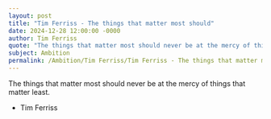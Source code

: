 ```yaml
---
layout: post
title: "Tim Ferriss - The things that matter most should"
date: 2024-12-28 12:00:00 -0000
author: Tim Ferriss
quote: "The things that matter most should never be at the mercy of things that matter least."
subject: Ambition
permalink: /Ambition/Tim Ferriss/Tim Ferriss - The things that matter most should
---
```


The things that matter most should never be at the mercy of things that matter least.

- Tim Ferriss
